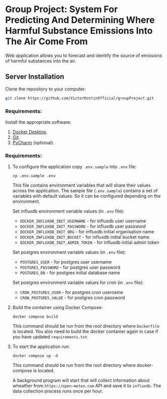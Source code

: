# Group Project: System For Predicting And Determining Where Harmful Substance Emissions Into The Air Come From

Web application allows you to forecast and identify the source of emissions of harmful substances into the air.

## Server Installation

Clone the repository to your computer:
```bash
git clone https://github.com/VictorKostinOfficial/groupProject.git
```

### Requirements:

Install the appropriate software:

1. [Docker Desktop](https://www.docker.com).
2. [Git](https://github.com/git-guides/install-git).
3. [PyCharm](https://www.jetbrains.com/ru-ru/pycharm/download) (optional).

### Requirements:

1. To configure the application copy `.env.sample` into `.env` file:
    ```shell
    cp .env.sample .env
    ```
    This file contains environment variables that will share their values across the application. 
    The sample file (`.env.sample`) contains a set of variables with default values. 
    So it can be configured depending on the environment.
    
    Set influxdb environment variable values (in `.env` file):
    - `DOCKER_INFLUXDB_INIT_USERNAME` - for influxdb user username
    - `DOCKER_INFLUXDB_INIT_PASSWORD` - for influxdb user password
    - `DOCKER_INFLUXDB_INIT_ORG` - for influxdb initial organisation name
    - `DOCKER_INFLUXDB_INIT_BUCKET` - for influxdb initial bucket name
    - `DOCKER_INFLUXDB_INIT_ADMIN_TOKEN` - for influxdb initial admin token
    
    Set postgres environment variable values (in `.env` file):
    - `POSTGRES_USER` - for postgres user username
    - `POSTGRES_PASSWORD` - for postgres user password
    - `POSTGRES_DB` - for postgres initial database name
    
    Set postgres environment variable values for cron (in `.env` file):
    - `CRON_POSTGRES_USER` - for postgres cron username
    - `CRON_POSTGRES_VALUE` - for postgres cron password
    
2. Build the container using Docker Compose:
    ```shell
    docker compose build
    ```
    This command should be run from the root directory where `Dockerfile` is located.
    You also need to build the docker container again in case if you have updated `requirements.txt`.
    
 3. To start the application run:
    ```shell
    docker compose up -d
    ```
   
    This command should be run from the root directory where docker-compose is located.
   
    A background program will start that will collect information about wheather from `https://open-meteo.com` API and save
    it to `influxdb`. The data collection process runs once per hour.
